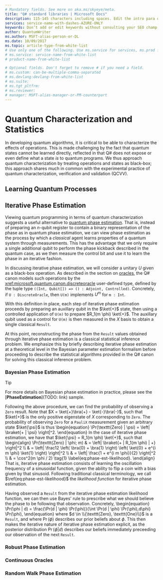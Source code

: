 ```yaml
---
# Mandatory fields. See more on aka.ms/skyeye/meta.
title: "Q# standard libraries | Microsoft Docs"
description: 115-145 characters including spaces. Edit the intro para describing article intent to fit here. This abstract displays in the search result.
services: service-name-with-dashes-AZURE-ONLY 
keywords: Don’t add or edit keywords without consulting your SEO champ.
author: QuantumWriter
ms.author: MSFT-alias-person-or-DL
ms.date: 10/09/2017
ms.topic: article-type-from-white-list
# Use only one of the following. Use ms.service for services, ms.prod for on-prem. Remove the # before the relevant field.
# ms.service: service-name-from-white-list
# product-name-from-white-list

# Optional fields. Don't forget to remove # if you need a field.
# ms.custom: can-be-multiple-comma-separated
# ms.devlang:devlang-from-white-list
# ms.suite: 
# ms.tgt_pltfrm:
# ms.reviewer:
# manager: MSFT-alias-manager-or-PM-counterpart
---
```



# Quantum Characterization and Statistics #

In developing quantum algorithms, it is critical to be able to characterize the effects of operations.
This is made challenging by the fact that quantum states cannot be learned directly, reflected in that Q# does not expose or even define what a state *is* to quantum programs.
We thus approach quantum characterization by treating operations and states as black-box; this approach shares much in common with the experimental practice of quantum characterization, verification and validation (QCVV).

## Learning Quantum Processes ##

## Iterative Phase Estimation ##

Viewing quantum programming in terms of quantum characterization suggests a useful alternative to [quantum phase estimation](algorithms#quantum-phase-estimation).
That is, instead of preparing an $n$-qubit register to contain a binary representation of the phase as in quantum phase estimation, we can view phase estimation as the process by which a *classical* agent learns properties of a quantum system through measurements.
This has the advantage that we only require a single additional qubit to perform the phase kickback described in the quantum case, as we then measure the control bit and use it to learn the phase in an iterative fashion.

In discussing iterative phase estimation, we will consider a unitary $U$ given as a black-box operation.
As described in the section on [oracles](data-structures#oracles), the Q# canon models such operations by the <xref:microsoft.quantum.canon.discreteoracle> user-defined type, defined by the tuple type `((Int, Qubit[]) => () : Adjoint, Controlled)`.
Concretely, if `U : DiscreteOracle`, then `U(m)` implements $U^m$ for `m : Int`.

With this definition in place, each step of iterative phase estimation proceeds by preparing an auxillary qubit in the $\ket{+}$ state, then using a controlled application of `U(m)` to prepare $R_1(m \phi) \ket{+}$.
The auxillary qubit used as a control for `U(m)` is then measured in the $X$ basis to obtain a single classical `Result`.

At this point, reconstructing the phase from the `Result` values obtained through iterative phase estimation is a classical statistical inference problem.
We emphasize this by briefly describing iterative phase estimation at a theoretical level in the Bayesian parameter estimation formalism before proceeding to describe the statistical algorithms provided in the Q# canon for solving this classical inference problem.

### Bayesian Phase Estimation ###

> [!TIP]
> For more details on Bayesian phase estimation in practice, please see the [**PhaseEstimation**](TODO: link) sample.

Following the above procedure, we can find the probability of observing a `Zero` result.
Note that $X = \ket{+}\bra{+} - \ket{-}\bra{-}$, such that $\ket{+}$ is the only positive eigenstate of $X$ corresponding to `Zero`.
The probability of observing `Zero` for a `PauliX` measurement given an arbitrary state $\ket{\psi}$ is thus
\begin{equation}
    \Pr(\texttt{Zero} | \psi) = \left| \braket{+ | \psi} \right|^2.
\end{equation}
In the case of iterative phase estimation, we have that $\ket{\psi} = R_1(m \phi) \ket{+}$, such that
\begin{align}
    \Pr(\texttt{Zero} | \phi; m)
        & = \left| \braket{+ | R_1(m \phi) | +} \right|^2 \\\\
        & = \left|
            \frac12 \left( \bra{0} + \bra{1} \right) \left( \ket{0} + e^{i m \phi} \ket{1} \right)
            \right|^2 \\\\
        & = \left| \frac{1 + e^{i m \phi}}{2} \right|^2 \\\\
        & = \cos^2(m \phi / 2) \tag{1} \label{eq:phase-est-likelihood}.
\end{align}
That is, iterative phase estimation consists of learning the oscillation frequency of a sinusoidal function, given the ability to flip a coin with a bias given by that sinusoid.
Following traditional classical terminology, we call $\ref{eq:phase-est-likelihood}$ the *likelihood function* for iterative phase estimation.

Having observed a `Result` from the iterative phase estimation likelihood function, we can then use Bayes' rule to prescribe what we should believe the phase to be following that observation.
Concretely,
\begin{equation}
    \Pr(\phi | d) = \frac{\Pr(d | \phi) \Pr(\phi)}{\int \Pr(d | \phi) \Pr(\phi)\,d\phi} \Pr(\phi),
\end{equation}
where $d \in \\{\texttt{Zero}, \texttt{One}\\}$ is a `Result`, and where $\Pr(\phi)$ describes our prior beliefs about $\phi$.
This then makes the iterative nature of iterative phase estimation explicit, as the posterior distribution $\Pr(\phi | d)$ describes our beliefs immediately preceeding our observation of the next `Result`.

### Robust Phase Estimation ###
<!-- FIXME: though RPE is the correct name of this algorithm, in context it reads as though Bayesian PE is the opposite of robust, which is not the case. -->

### Continuous Oracles ###

### Random Walk Phase Estimation ###
